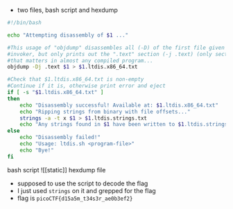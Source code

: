 - two files, bash script and hexdump
```sh
#!/bin/bash

echo "Attempting disassembly of $1 ..."

#This usage of "objdump" disassembles all (-D) of the first file given by 
#invoker, but only prints out the ".text" section (-j .text) (only section
#that matters in almost any compiled program...
objdump -Dj .text $1 > $1.ltdis.x86_64.txt

#Check that $1.ltdis.x86_64.txt is non-empty
#Continue if it is, otherwise print error and eject
if [ -s "$1.ltdis.x86_64.txt" ]
then
	echo "Disassembly successful! Available at: $1.ltdis.x86_64.txt"
	echo "Ripping strings from binary with file offsets..."
	strings -a -t x $1 > $1.ltdis.strings.txt
	echo "Any strings found in $1 have been written to $1.ltdis.strings.txt with file offset"
else
	echo "Disassembly failed!"
	echo "Usage: ltdis.sh <program-file>"
	echo "Bye!"
fi
```
bash script
![[static]] hexdump file

- supposed to use the script to decode the flag
- I just used `strings` on it and grepped for the flag
- flag is `picoCTF{d15a5m_t34s3r_ae0b3ef2}`
